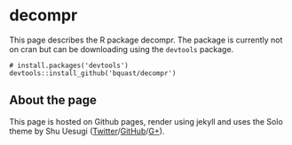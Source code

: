# decompr

This page describes the R package decompr.
The package is currently not on cran but can be downloading using the `devtools` package.

```{r}
# install.packages('devtools')
devtools::install_github('bquast/decompr')
```





## About the page

This page is hosted on Github pages, render using jekyll and uses the Solo theme by
Shu Uesugi ([Twitter](http://twitter.com/chibicode)/[GitHub](http://github.com/chibicode)/[G+](https://plus.google.com/110325199858284431541?rel=author)).


